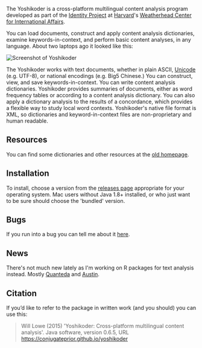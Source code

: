 The Yoshikoder is a cross-platform multilingual content analysis
program developed as part of the [Identity
Project](http://www.wcfia.harvard.edu/misc/initiative/identity) at
[Harvard](http://www.harvard.edu)'s [Weatherhead Center for
International Affairs](http://www.wcfia.harvard.edu).

You can load documents, construct and apply content analysis
dictionaries, examine keywords-in-context, and perform basic content
analyses, in any language. About two laptops ago it looked like this:

![Screenshot of Yoshikoder](http://conjugateprior.org/software/yoshikoder/pics/yoshikoder-screenshot.png)

The Yoshikoder works with text documents, whether in plain ASCII,
[Unicode](http://www.unicode.org) (e.g. UTF-8), or national encodings
(e.g. Big5 Chinese.) You can construct, view, and save
keywords-in-context. You can write content analysis
dictionaries. Yoshikoder provides summaries of documents, either as
word frequency tables or according to a content analysis
dictionary. You can also apply a dictionary analysis to the results of
a concordance, which provides a flexible way to study local word
contexts. Yoshikoder's native file format is XML, so dictionaries and
keyword-in-context files are non-proprietary and human readable.

## Resources

You can find some dictionaries and other resources at the
[old homepage](http://yoshikoder.sourceforge.net/resources.html).

## Installation

To install, choose a version from the [releases page](https://github.com/conjugateprior/yoshikoder/releases) appropriate for your operating system.  Mac users without Java 1.8+ installed, or who just want to be sure should choose the 'bundled' version.

## Bugs

If you run into a bug you can tell me about it [here](https://github.com/conjugateprior/yoshikoder/issues).

## News

There's not much new lately as I'm working on R packages for text analysis instead.  Mostly [Quanteda](https://github.com/kbenoit/quanteda) and [Austin](https://conjugateprior.github.io/austin).

## Citation

If you’d like to refer to the package in written work (and you should) you can use this:

> Will Lowe (2015) 'Yoshikoder: Cross-platform multilingual content analysis'. Java software, version 0.6.5, URL https://conjugateprior.github.io/yoshikoder
